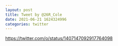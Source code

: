 ```yaml
--- 
layout: post 
title: Tweet by @26R_Cole 
date: 2021-06-21 1624324996 
categories: twitter 
--- 
```

https://twitter.com/o/status/1407147092917764098